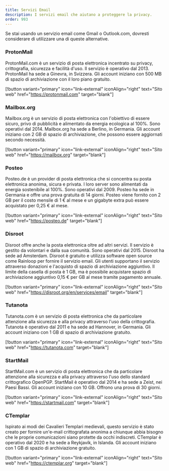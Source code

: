 ```yaml
---
title: Servizi Email
description: I servizi email che aiutano a proteggere la privacy.
order: 993
---
```


Se stai usando un servizio email come Gmail o Outlook.com, dovresti considerare di utilizzare una di queste alternative.

### ProtonMail

ProtonMail.com è un servizio di posta elettronica incentrato su privacy, crittografia, sicurezza e facilità d'uso.  Il servizio è operativo dal 2013. 
ProtonMail ha sede a Ginevra, in Svizzera. Gli account iniziano con 500 MB di spazio di archiviazione con il loro piano gratuito.

[!button variant="primary" icon="link-external" iconAlign="right" text="Sito web" href="https://protonmail.com" target="blank"]

### Mailbox.org

Mailbox.org è un servizio di posta elettronica con l'obiettivo di essere sicuro, privo di pubblicità e alimentato da energia ecologica al 100%. Sono operativi dal 2014. Mailbox.org ha sede a Berlino, in Germania. Gli account iniziano con 2 GB di spazio di archiviazione, che possono essere aggiornati secondo necessità.

[!button variant="primary" icon="link-external" iconAlign="right" text="Sito web" href="https://mailbox.org" target="blank"]

### Posteo

Posteo.de è un provider di posta elettronica che si concentra su posta elettronica anonima, sicura e privata. I loro server sono alimentati da energia sostenibile al 100%. Sono operativi dal 2009. Posteo ha sede in Germania e offre una prova gratuita di 14 giorni. Posteo viene fornito con 2 GB per il costo mensile di 1 € al mese e un gigabyte extra può essere acquistato per 0,25 € al mese.

[!button variant="primary" icon="link-external" iconAlign="right" text="Sito web" href="https://posteo.de" target="blank"]

### Disroot

Disroot offre anche la posta elettronica oltre ad altri servizi. Il servizio è gestito da volontari e dalla sua comunità. Sono operativi dal 2015. 
Disroot ha sede ad Amsterdam. Disroot è gratuito e utilizza software open source come Rainloop per fornire il servizio email. Gli utenti supportano il servizio attraverso donazioni e l'acquisto di spazio di archiviazione aggiuntivo. Il limite della casella di posta è 1 GB, ma è possibile acquistare spazio di archiviazione aggiuntivo 0,15 € per GB al mese tramite pagamento annuale.

[!button variant="primary" icon="link-external" iconAlign="right" text="Sito web" href="https://disroot.org/en/services/email" target="blank"]

### Tutanota

Tutanota.com è un servizio di posta elettronica che da particolare attenzione alla sicurezza e alla privacy attraverso l'uso della crittografia. Tutanota è operativo dal 2011 e ha sede ad Hannover, in Germania. Gli account iniziano con 1 GB di spazio di archiviazione gratuito.

[!button variant="primary" icon="link-external" iconAlign="right" text="Sito web" href="https://tutanota.com" target="blank"]

### StartMail

StartMail.com è un servizio di posta elettronica che da particolare attenzione alla sicurezza e alla privacy attraverso l'uso dello standard crittografico OpenPGP. StartMail è operativo dal 2014 e ha sede a Zeist, nei Paesi Bassi. Gli account iniziano con 10 GB. Offrono una prova di 30 giorni.

[!button variant="primary" icon="link-external" iconAlign="right" text="Sito web" href="https://startmail.com" target="blank"]

### CTemplar

Ispirato ai modi dei Cavalieri Templari medievali, questo servizio è stato creato per fornire un'e-mail crittografata anonima a chiunque abbia bisogno che le proprie comunicazioni siano protette da occhi indiscreti. CTemplar è operativo dal 2020 e ha sede a Reykjavík, in Islanda. Gli account iniziano con 1 GB di spazio di archiviazione gratuito.

[!button variant="primary" icon="link-external" iconAlign="right" text="Sito web" href="https://ctemplar.org" target="blank"]